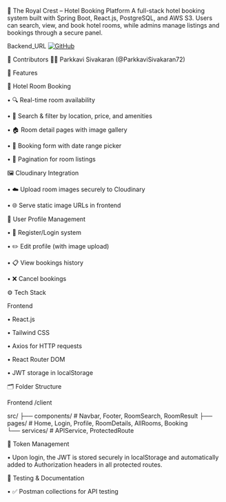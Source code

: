 🏨 The Royal Crest – Hotel Booking Platform
A full-stack hotel booking system built with Spring Boot, React.js, PostgreSQL, and AWS S3. Users can search, view, and book hotel rooms, while admins manage listings and bookings through a secure panel.

Backend_URL [![GitHub](https://img.shields.io/badge/GitHub-Repository-blue?logo=github)](https://github.com/ParkkaviSivakaran72/Hotel)


🤝 Contributors
👨‍💻 Parkkavi Sivakaran (@ParkkaviSivakaran72)


🚀 Features

🏨 Hotel Room Booking

•	🔍 Real-time room availability

•	🎯 Search & filter by location, price, and amenities

•	🏠 Room detail pages with image gallery

•	📝 Booking form with date range picker

•	📄 Pagination for room listings



🖼️ Cloudinary Integration

•	☁️ Upload room images securely to Cloudinary

•	🌐 Serve static image URLs in frontend


👤 User Profile Management

•	🔐 Register/Login system

•	✏️ Edit profile (with image upload)

•	📋 View bookings history

•	❌ Cancel bookings

⚙️ Tech Stack

Frontend

•	React.js

•	Tailwind CSS

•	Axios for HTTP requests

•	React Router DOM

•	JWT storage in localStorage

🗂️ Folder Structure

Frontend /client

src/
├── components/     # Navbar, Footer, RoomSearch, RoomResult
├── pages/         # Home, Login, Profile, RoomDetails, AllRooms, Booking  
└── services/      # APIService, ProtectedRoute

🔐 Token Management

•	Upon login, the JWT is stored securely in localStorage and automatically added to Authorization headers in all protected routes.

🧪 Testing & Documentation

•	✅ Postman collections for API testing
